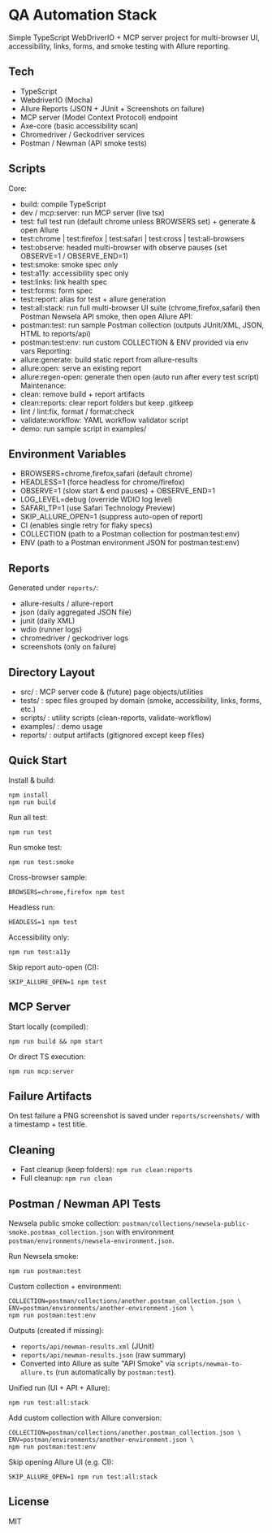 # QA Automation Stack

Simple TypeScript WebDriverIO + MCP server project for multi-browser UI, accessibility, links, forms, and smoke testing with Allure reporting.

## Tech

- TypeScript
- WebdriverIO (Mocha)
- Allure Reports (JSON + JUnit + Screenshots on failure)
- MCP server (Model Context Protocol) endpoint
- Axe-core (basic accessibility scan)
- Chromedriver / Geckodriver services
- Postman / Newman (API smoke tests)

## Scripts

Core:

- build: compile TypeScript
- dev / mcp:server: run MCP server (live tsx)
- test: full test run (default chrome unless BROWSERS set) + generate & open Allure
- test:chrome | test:firefox | test:safari | test:cross | test:all-browsers
- test:observe: headed multi-browser with observe pauses (set OBSERVE=1 / OBSERVE_END=1)
- test:smoke: smoke spec only
- test:a11y: accessibility spec only
- test:links: link health spec
- test:forms: form spec
- test:report: alias for test + allure generation
- test:all:stack: run full multi-browser UI suite (chrome,firefox,safari) then Postman Newsela API smoke, then open Allure
  API:
- postman:test: run sample Postman collection (outputs JUnit/XML, JSON, HTML to reports/api)
- postman:test:env: run custom COLLECTION & ENV provided via env vars
  Reporting:
- allure:generate: build static report from allure-results
- allure:open: serve an existing report
- allure:regen-open: generate then open (auto run after every test script)
  Maintenance:
- clean: remove build + report artifacts
- clean:reports: clear report folders but keep .gitkeep
- lint / lint:fix, format / format:check
- validate:workflow: YAML workflow validator script
- demo: run sample script in examples/

## Environment Variables

- BROWSERS=chrome,firefox,safari (default chrome)
- HEADLESS=1 (force headless for chrome/firefox)
- OBSERVE=1 (slow start & end pauses) + OBSERVE_END=1
- LOG_LEVEL=debug (override WDIO log level)
- SAFARI_TP=1 (use Safari Technology Preview)
- SKIP_ALLURE_OPEN=1 (suppress auto-open of report)
- CI (enables single retry for flaky specs)
- COLLECTION (path to a Postman collection for postman:test:env)
- ENV (path to a Postman environment JSON for postman:test:env)

## Reports

Generated under `reports/`:

- allure-results / allure-report
- json (daily aggregated JSON file)
- junit (daily XML)
- wdio (runner logs)
- chromedriver / geckodriver logs
- screenshots (only on failure)

## Directory Layout

- src/ : MCP server code & (future) page objects/utilities
- tests/ : spec files grouped by domain (smoke, accessibility, links, forms, etc.)
- scripts/ : utility scripts (clean-reports, validate-workflow)
- examples/ : demo usage
- reports/ : output artifacts (gitignored except keep files)

## Quick Start

Install & build:

```
npm install
npm run build
```

Run all test:

```
npm run test
```

Run smoke test:

```
npm run test:smoke
```

Cross-browser sample:

```
BROWSERS=chrome,firefox npm test
```

Headless run:

```
HEADLESS=1 npm test
```

Accessibility only:

```
npm run test:a11y
```

Skip report auto-open (CI):

```
SKIP_ALLURE_OPEN=1 npm test
```

## MCP Server

Start locally (compiled):

```
npm run build && npm start
```

Or direct TS execution:

```
npm run mcp:server
```

## Failure Artifacts

On test failure a PNG screenshot is saved under `reports/screenshots/` with a timestamp + test title.

## Cleaning

- Fast cleanup (keep folders): `npm run clean:reports`
- Full cleanup: `npm run clean`

## Postman / Newman API Tests

Newsela public smoke collection: `postman/collections/newsela-public-smoke.postman_collection.json` with environment `postman/environments/newsela-environment.json`.

Run Newsela smoke:

```
npm run postman:test
```

Custom collection + environment:

```
COLLECTION=postman/collections/another.postman_collection.json \
ENV=postman/environments/another-environment.json \
npm run postman:test:env
```

Outputs (created if missing):

- `reports/api/newman-results.xml` (JUnit)
- `reports/api/newman-results.json` (raw summary)
- Converted into Allure as suite "API Smoke" via `scripts/newman-to-allure.ts` (run automatically by `postman:test`).

Unified run (UI + API + Allure):

```
npm run test:all:stack
```

Add custom collection with Allure conversion:

```
COLLECTION=postman/collections/another.postman_collection.json \
ENV=postman/environments/another-environment.json \
npm run postman:test:env
```

Skip opening Allure UI (e.g. CI):

```
SKIP_ALLURE_OPEN=1 npm run test:all:stack
```

## License

MIT
